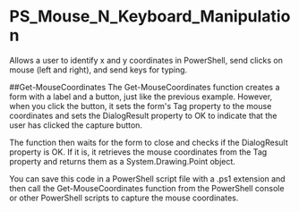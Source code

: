 # PS_Mouse_N_Keyboard_Manipulation
Allows a user to identify x and y coordinates in PowerShell, send clicks on mouse (left and right), and send keys for typing.

##Get-MouseCoordinates
The Get-MouseCoordinates function creates a form with a label and a button, just like the previous example. However, when you click the button, it sets the form's Tag property to the mouse coordinates and sets the DialogResult property to OK to indicate that the user has clicked the capture button.

The function then waits for the form to close and checks if the DialogResult property is OK. If it is, it retrieves the mouse coordinates from the Tag property and returns them as a System.Drawing.Point object.

You can save this code in a PowerShell script file with a .ps1 extension and then call the Get-MouseCoordinates function from the PowerShell console or other PowerShell scripts to capture the mouse coordinates.
